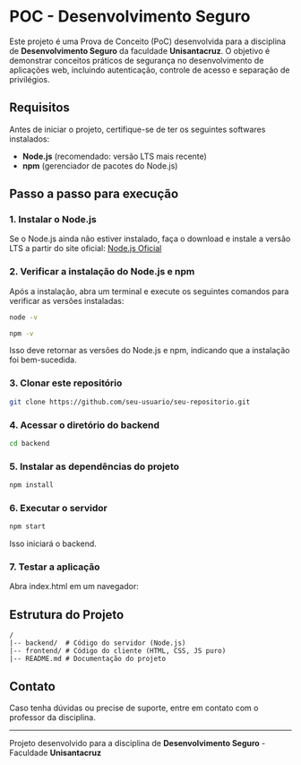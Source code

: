 # POC - Desenvolvimento Seguro

Este projeto é uma Prova de Conceito (PoC) desenvolvida para a disciplina de **Desenvolvimento Seguro** da faculdade **Unisantacruz**. O objetivo é demonstrar conceitos práticos de segurança no desenvolvimento de aplicações web, incluindo autenticação, controle de acesso e separação de privilégios.

## Requisitos
Antes de iniciar o projeto, certifique-se de ter os seguintes softwares instalados:

- **Node.js** (recomendado: versão LTS mais recente)
- **npm** (gerenciador de pacotes do Node.js)

## Passo a passo para execução

### 1. Instalar o Node.js
Se o Node.js ainda não estiver instalado, faça o download e instale a versão LTS a partir do site oficial:
[Node.js Oficial](https://nodejs.org/)

### 2. Verificar a instalação do Node.js e npm
Após a instalação, abra um terminal e execute os seguintes comandos para verificar as versões instaladas:
```sh
node -v
```
```sh
npm -v
```
Isso deve retornar as versões do Node.js e npm, indicando que a instalação foi bem-sucedida.

### 3. Clonar este repositório
```sh
git clone https://github.com/seu-usuario/seu-repositorio.git
```

### 4. Acessar o diretório do backend
```sh
cd backend
```

### 5. Instalar as dependências do projeto
```sh
npm install
```

### 6. Executar o servidor
```sh
npm start
```
Isso iniciará o backend.

### 7. Testar a aplicação
Abra index.html em um navegador:

## Estrutura do Projeto
```
/
|-- backend/  # Código do servidor (Node.js)
|-- frontend/ # Código do cliente (HTML, CSS, JS puro)
|-- README.md # Documentação do projeto
```

## Contato
Caso tenha dúvidas ou precise de suporte, entre em contato com o professor da disciplina.

---
Projeto desenvolvido para a disciplina de **Desenvolvimento Seguro** - Faculdade **Unisantacruz**

